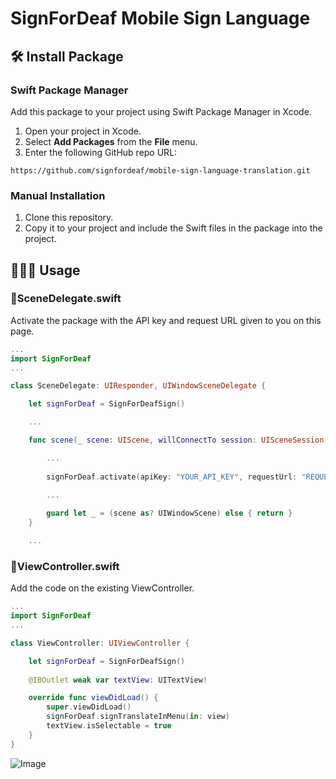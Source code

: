 # SignForDeaf Mobile Sign Language

## 🛠️ Install Package    
### Swift Package Manager
Add this package to your project using Swift Package Manager in Xcode.

   1. Open your project in Xcode.
   2. Select **Add Packages** from the **File** menu.
   3. Enter the following GitHub repo URL:
        
    https://github.com/signfordeaf/mobile-sign-language-translation.git
  
### Manual Installation

   1. Clone this repository.
   2. Copy it to your project and include the Swift files in the package into the project.


## 🧑🏻‍💻 Usage

###  📄SceneDelegate.swift
   Activate the package with the API key and request URL given to you on this page.
```swift
...
import SignForDeaf
...

class SceneDelegate: UIResponder, UIWindowSceneDelegate {

    let signForDeaf = SignForDeafSign()

    ...

    func scene(_ scene: UIScene, willConnectTo session: UISceneSession, options connectionOptions: UIScene.ConnectionOptions) {

        ...
    
        signForDeaf.activate(apiKey: "YOUR_API_KEY", requestUrl: "REQUEST_URL")

        ...
        
        guard let _ = (scene as? UIWindowScene) else { return }
    }

    ...
```
### 📄ViewController.swift
   Add the code on the existing ViewController.

```swift
...
import SignForDeaf
...

class ViewController: UIViewController {

    let signForDeaf = SignForDeafSign()
    
    @IBOutlet weak var textView: UITextView!

    override func viewDidLoad() {
        super.viewDidLoad()
        signForDeaf.signTranslateInMenu(in: view)
        textView.isSelectable = true
    }
}

```

![Image](https://imgur.com/JqwGw2k.png)
        

        

        
